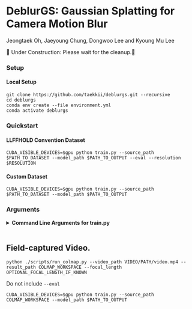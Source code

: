 # DeblurGS: Gaussian Splatting for Camera Motion Blur
Jeongtaek Oh, Jaeyoung Chung, Dongwoo Lee and Kyoung Mu Lee <br>

🚧 Under Construction: Please wait for the cleanup.🚧

### Setup

#### Local Setup

```shell
git clone https://github.com/taekkii/deblurgs.git --recursive
cd deblurgs
conda env create --file environment.yml
conda activate deblurgs
```

### Quickstart

#### LLFFHOLD Convention Dataset 
```shell
CUDA_VISIBLE_DEVICES=$gpu python train.py --source_path $PATH_TO_DATASET --model_path $PATH_TO_OUTPUT --eval --resolution $RESOLUTION
```

#### Custom Dataset
```shell
CUDA_VISIBLE_DEVICES=$gpu python train.py --source_path $PATH_TO_DATASET --model_path $PATH_TO_OUTPUT
```



### Arguments


<details>
<summary><span style="font-weight: bold;">Command Line Arguments for train.py</span></summary>

  #### --source_path / -s
  Path to the source directory containing a COLMAP or Synthetic NeRF data set.
  #### --model_path / -m 
  Path where the trained model should be stored (```output/<random>``` by default).
  #### --resolution / -r
  Resolution
  #### --num_subframes
  Number of subframes per blurry observation.
  #### --random_init
  (Optional) Spread random point clouds within camera frustrums, uniformly.
  

  ### Camera Motion

  #### --curve_controlpoints_lr
  Learning rate for bezier curve control points.
  #### --curve_rotation lr
  Learning rate for bezier curve rotation.
  #### --curve_alignment_lr.
  Learning rate for alignment parameter
  #### --curve_lr_half_iter.
  Learning rate for ```CURVE_CONTROLPOINTS_LR``` and ```CURVE_ROTATION_LR``` exponentially decays to be half for each ```CURVE_LR_HALF_ITER```. 
  #### --curve_start_iter.
  Runs original 3DGS pipeline before ```CURVE_START_ITER```.
  #### --curve_order
  Bezier curve order.

  ### Important Parameters

  #### --densify_grad_threshold_init / --densify_grad_threshold_init
  Gaussian Densification Annealing Strategy: the threshold exponentially decays from ```DENSIFY_GRAD_THRESHOLD_INIT``` to ```DENSIFY_GRAD_THRESHOLD_FINAL```
  
  #### --lambda_t_smooth_init / --lambda_t_smooth_final
  Temporal smoothness: regularizes abrupt change between adjacent sub-frame renderings. Exponentially decays from ```LAMBDA_T_SMOOTH_INIT``` to ```LAMBDA_T_SMOOTH_FINAL```
  
  #### --lambda_depth_tv
  (Optional) 2D TV loss for depth map. Helpful for smooth geometry, but trades reconstruction quality off.
  
 
</details>
<br>


## Field-captured Video.


```shell
python ./scripts/run_colmap.py --video_path VIDEO/PATH/video.mp4 --result_path COLMAP_WORKSPACE --focal_length OPTIONAL_FOCAL_LENGTH_IF_KNOWN
```

Do not include ```--eval```

```shell
CUDA_VISIBLE_DEVICES=$gpu python train.py --source_path COLMAP_WORKSPACE --model_path $PATH_TO_OUTPUT
```
